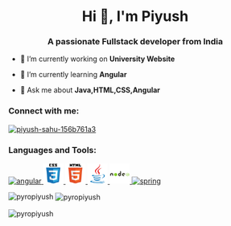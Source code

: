 <h1 align="center">Hi 👋, I'm Piyush</h1>
<h3 align="center">A passionate Fullstack developer from India</h3>


- 🔭 I’m currently working on **University Website**

- 🌱 I’m currently learning **Angular**

- 💬 Ask me about **Java,HTML,CSS,Angular**

<h3 align="left">Connect with me:</h3>
<p align="left">
<a href="https://linkedin.com/in/piyush-sahu-156b761a3" target="blank"><img align="center" src="https://raw.githubusercontent.com/rahuldkjain/github-profile-readme-generator/master/src/images/icons/Social/linked-in-alt.svg" alt="piyush-sahu-156b761a3" height="30" width="40" /></a>
</p>

<h3 align="left">Languages and Tools:</h3>
<p align="left"> <a href="https://angular.io" target="_blank"> <img src="https://angular.io/assets/images/logos/angular/angular.svg" alt="angular" width="40" height="40"/> </a> <a href="https://www.w3schools.com/css/" target="_blank"> <img src="https://raw.githubusercontent.com/devicons/devicon/master/icons/css3/css3-original-wordmark.svg" alt="css3" width="40" height="40"/> </a> <a href="https://www.w3.org/html/" target="_blank"> <img src="https://raw.githubusercontent.com/devicons/devicon/master/icons/html5/html5-original-wordmark.svg" alt="html5" width="40" height="40"/> </a> <a href="https://www.java.com" target="_blank"> <img src="https://raw.githubusercontent.com/devicons/devicon/master/icons/java/java-original.svg" alt="java" width="40" height="40"/> </a> <a href="https://nodejs.org" target="_blank"> <img src="https://raw.githubusercontent.com/devicons/devicon/master/icons/nodejs/nodejs-original-wordmark.svg" alt="nodejs" width="40" height="40"/> </a> <a href="https://spring.io/" target="_blank"> <img src="https://www.vectorlogo.zone/logos/springio/springio-icon.svg" alt="spring" width="40" height="40"/> </a> </p>

<p><img align="left" src="https://github-readme-stats.vercel.app/api/top-langs?username=pyropiyush&show_icons=true&locale=en&layout=compact" alt="pyropiyush" /></p>

<p>&nbsp;<img align="center" src="https://github-readme-stats.vercel.app/api?username=pyropiyush&show_icons=true&locale=en" alt="pyropiyush" /></p>

<p><img align="center" src="https://github-readme-streak-stats.herokuapp.com/?user=pyropiyush&" alt="pyropiyush" /></p>
